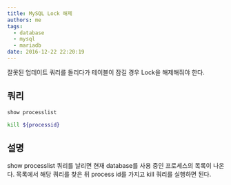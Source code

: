 ```yaml
---
title: MySQL Lock 해제
authors: me
tags:
  - database
  - mysql
  - mariadb
date: 2016-12-22 22:20:19
---
```


잘못된 업데이트 쿼리를 돌리다가 테이블이 잠길 경우 Lock을 해제해줘야 한다.

## 쿼리

```bash
show processlist

kill ${processid}
```

## 설명

show processlist 쿼리를 날리면 현재 database를 사용 중인 프로세스의 목록이 나온다.
목록에서 해당 쿼리를 찾은 뒤 process id를 가지고 kill 쿼리를 실행하면 된다.
